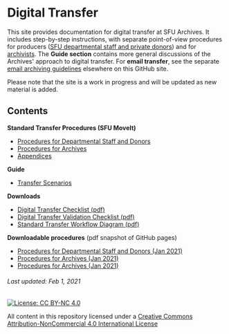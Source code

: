 # Digital Transfer
This site provides documentation for digital transfer at SFU Archives. It includes step-by-step instructions, with separate point-of-view procedures for producers ([SFU departmental staff and private donors](procedures/standard-producers/00-introduction.md)) and for [archivists](procedures/standard-archives/00-introduction.md). The **Guide section** contains more general discussions of the Archives' approach to digital transfer. For **email transfer**, see the separate [email archiving guidelines](https://github.com/SFU-Archives/email-archiving) elsewhere on this GitHub site.

Please note that the site is a work in progress and will be updated as new material is added.

## Contents
**Standard Transfer Procedures (SFU MoveIt)**
- [Procedures for Departmental Staff and Donors](procedures/standard-producers/00-introduction.md)
- [Procedures for Archives](procedures/standard-archives/00-introduction.md)
- [Appendices](procedures/appendices/overview.md)

**Guide**
- [Transfer Scenarios](guide/transfer-scenarios.md)

**Downloads**
- [Digital Transfer Checklist (pdf)](downloads/checklist-transfer.pdf)
- [Digital Transfer Validation Checklist (pdf)](downloads/checklist-validation.pdf)
- [Standard Transfer Workflow Diagram (pdf)](downloads/workflow-standard.pdf)

**Downloadable procedures** (pdf snapshot of GitHub pages)
- [Procedures for Departmental Staff and Donors (Jan 2021)](downloads/procedures-producers.pdf)
- [Procedures for Archives (Jan 2021)](downloads/procedures-archives.pdf)
- [Procedures for Archives (Jan 2021)](downloads/appendices.pdf)

###### Last updated: Feb 1, 2021

[![License: CC BY-NC 4.0](https://img.shields.io/badge/License-CC%20BY--NC%204.0-lightgrey.svg)](https://creativecommons.org/licenses/by-nc/4.0/)

All content in this repository licensed under a [Creative Commons Attribution-NonCommercial 4.0 International License](https://creativecommons.org/licenses/by-nc/4.0/)

